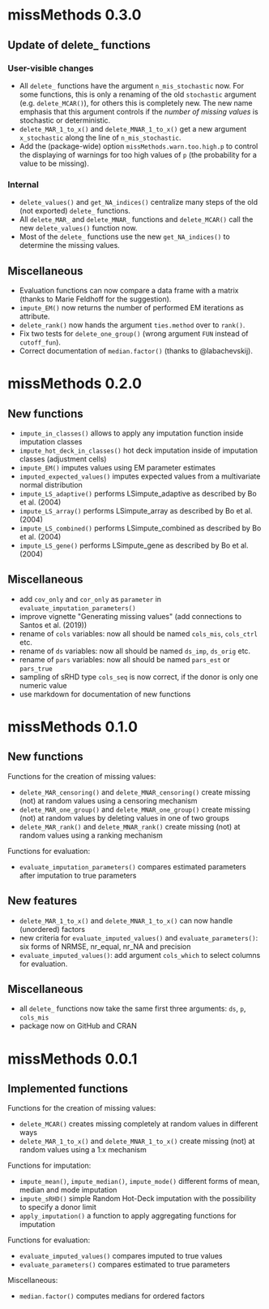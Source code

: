 # missMethods 0.3.0

## Update of delete_ functions

### User-visible changes

* All `delete_` functions have the argument `n_mis_stochastic` now. For some
  functions, this is only a renaming of the old `stochastic` argument (e.g.
  `delete_MCAR()`), for others this is completely new. The new name emphasis 
  that this argument controls if the *number of missing values* is stochastic 
  or deterministic. 
* `delete_MAR_1_to_x()` and `delete_MNAR_1_to_x()` get a new argument 
  `x_stochastic` along the line of `n_mis_stochastic`.
* Add the (package-wide) option `missMethods.warn.too.high.p` to control the 
  displaying of warnings for too high values of `p` (the probability for a 
  value to be missing).

### Internal

* `delete_values()` and `get_NA_indices()` centralize many steps of the old 
  (not exported) `delete_` functions. 
* All `delete_MAR_` and `delete_MNAR_` functions and `delete_MCAR()` call the 
  new `delete_values()` function now. 
* Most of the `delete_` functions use the new `get_NA_indices()` to determine
  the missing values. 

## Miscellaneous

* Evaluation functions can now compare a data frame with a matrix (thanks to 
  Marie Feldhoff for the suggestion).
* `impute_EM()` now returns the number of performed EM iterations as attribute.
* `delete_rank()` now hands the argument `ties.method` over to `rank()`.
* Fix two tests for `delete_one_group()` (wrong argument `FUN` instead of 
  `cutoff_fun`).
* Correct documentation of `median.factor()` (thanks to @labachevskij).


# missMethods 0.2.0

## New functions

* `impute_in_classes()` allows to apply any imputation function inside imputation classes 
* `impute_hot_deck_in_classes()` hot deck imputation inside of imputation classes (adjustment cells)
* `impute_EM()` imputes values using EM parameter estimates
* `imputed_expected_values()` imputes expected values from a multivariate normal distribution
* `impute_LS_adaptive()` performs LSimpute_adaptive as described by Bo et al. (2004)
* `impute_LS_array()` performs LSimpute_array as described by Bo et al. (2004)
* `impute_LS_combined()` performs LSimpute_combined as described by Bo et al. (2004)
* `impute_LS_gene()` performs LSimpute_gene as described by Bo et al. (2004)

## Miscellaneous

* add `cov_only` and `cor_only` as `parameter` in  `evaluate_imputation_parameters()`
* improve vignette "Generating missing values" (add connections to Santos et al. (2019))
* rename of `cols` variables: now all should be named `cols_mis`, `cols_ctrl` etc.
* rename of `ds` variables: now all should be named `ds_imp`, `ds_orig` etc.
* rename of `pars` variables: now all should be named `pars_est` or `pars_true`
* sampling of sRHD type `cols_seq` is now correct, if the donor is only one numeric value
* use markdown for documentation of new functions

# missMethods 0.1.0

## New functions

Functions for the creation of missing values:

* `delete_MAR_censoring()` and `delete_MNAR_censoring()` create missing (not) at random values using a censoring mechanism
* `delete_MAR_one_group()` and `delete_MNAR_one_group()` create missing (not) at random values by deleting values in one of two groups
* `delete_MAR_rank()` and `delete_MNAR_rank()` create missing (not) at random values using a ranking mechanism

Functions for evaluation:

* `evaluate_imputation_parameters()` compares estimated parameters after imputation to true parameters

## New features

* `delete_MAR_1_to_x()` and `delete_MNAR_1_to_x()` can now handle (unordered) factors
* new criteria for `evaluate_imputed_values()` and `evaluate_parameters()`: six forms of NRMSE, nr_equal, nr_NA and precision
* `evaluate_imputed_values()`: add argument `cols_which` to select columns for evaluation. 

## Miscellaneous

* all `delete_` functions now take the same first three arguments: `ds`, `p`, `cols_mis`
* package now on GitHub and CRAN

# missMethods 0.0.1

## Implemented functions

Functions for the creation of missing values:

* `delete_MCAR()` creates missing completely at random values in different ways
* `delete_MAR_1_to_x()` and `delete_MNAR_1_to_x()` create missing (not) at random values using a 1:x mechanism

Functions for imputation:

* `impute_mean()`, `impute_median()`, `impute_mode()` different forms of mean, median and mode imputation
* `impute_sRHD()` simple Random Hot-Deck imputation with the possibility to specify a donor limit
* `apply_imputation()` a function to apply aggregating functions for imputation

Functions for evaluation:

* `evaluate_imputed_values()` compares imputed to true values
* `evaluate_parameters()` compares estimated to true parameters

Miscellaneous:

* `median.factor()` computes medians for ordered factors

